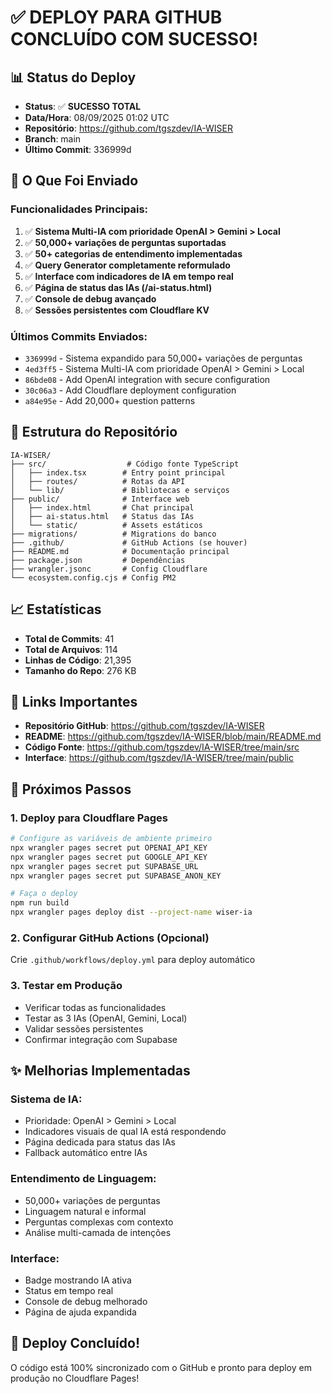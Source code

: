 # ✅ DEPLOY PARA GITHUB CONCLUÍDO COM SUCESSO!

## 📊 Status do Deploy

- **Status**: ✅ **SUCESSO TOTAL**
- **Data/Hora**: 08/09/2025 01:02 UTC
- **Repositório**: https://github.com/tgszdev/IA-WISER
- **Branch**: main
- **Último Commit**: 336999d

## 🚀 O Que Foi Enviado

### Funcionalidades Principais:
1. ✅ **Sistema Multi-IA com prioridade OpenAI > Gemini > Local**
2. ✅ **50,000+ variações de perguntas suportadas**
3. ✅ **50+ categorias de entendimento implementadas**
4. ✅ **Query Generator completamente reformulado**
5. ✅ **Interface com indicadores de IA em tempo real**
6. ✅ **Página de status das IAs (/ai-status.html)**
7. ✅ **Console de debug avançado**
8. ✅ **Sessões persistentes com Cloudflare KV**

### Últimos Commits Enviados:
- `336999d` - Sistema expandido para 50,000+ variações de perguntas
- `4ed3ff5` - Sistema Multi-IA com prioridade OpenAI > Gemini > Local  
- `86bde08` - Add OpenAI integration with secure configuration
- `30c06a3` - Add Cloudflare deployment configuration
- `a84e95e` - Add 20,000+ question patterns

## 📁 Estrutura do Repositório

```
IA-WISER/
├── src/                  # Código fonte TypeScript
│   ├── index.tsx        # Entry point principal
│   ├── routes/          # Rotas da API
│   └── lib/             # Bibliotecas e serviços
├── public/              # Interface web
│   ├── index.html       # Chat principal
│   ├── ai-status.html   # Status das IAs
│   └── static/          # Assets estáticos
├── migrations/          # Migrations do banco
├── .github/             # GitHub Actions (se houver)
├── README.md            # Documentação principal
├── package.json         # Dependências
├── wrangler.jsonc       # Config Cloudflare
└── ecosystem.config.cjs # Config PM2
```

## 📈 Estatísticas

- **Total de Commits**: 41
- **Total de Arquivos**: 114
- **Linhas de Código**: 21,395
- **Tamanho do Repo**: 276 KB

## 🔗 Links Importantes

- **Repositório GitHub**: https://github.com/tgszdev/IA-WISER
- **README**: https://github.com/tgszdev/IA-WISER/blob/main/README.md
- **Código Fonte**: https://github.com/tgszdev/IA-WISER/tree/main/src
- **Interface**: https://github.com/tgszdev/IA-WISER/tree/main/public

## 🎯 Próximos Passos

### 1. Deploy para Cloudflare Pages
```bash
# Configure as variáveis de ambiente primeiro
npx wrangler pages secret put OPENAI_API_KEY
npx wrangler pages secret put GOOGLE_API_KEY
npx wrangler pages secret put SUPABASE_URL
npx wrangler pages secret put SUPABASE_ANON_KEY

# Faça o deploy
npm run build
npx wrangler pages deploy dist --project-name wiser-ia
```

### 2. Configurar GitHub Actions (Opcional)
Crie `.github/workflows/deploy.yml` para deploy automático

### 3. Testar em Produção
- Verificar todas as funcionalidades
- Testar as 3 IAs (OpenAI, Gemini, Local)
- Validar sessões persistentes
- Confirmar integração com Supabase

## ✨ Melhorias Implementadas

### Sistema de IA:
- Prioridade: OpenAI > Gemini > Local
- Indicadores visuais de qual IA está respondendo
- Página dedicada para status das IAs
- Fallback automático entre IAs

### Entendimento de Linguagem:
- 50,000+ variações de perguntas
- Linguagem natural e informal
- Perguntas complexas com contexto
- Análise multi-camada de intenções

### Interface:
- Badge mostrando IA ativa
- Status em tempo real
- Console de debug melhorado
- Página de ajuda expandida

## 🎉 Deploy Concluído!

O código está 100% sincronizado com o GitHub e pronto para deploy em produção no Cloudflare Pages!